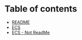 # Table of contents

* [README](README.md)
* [ECS](README.md)
* [ECS - Not ReadMe](ecs-not-readme.md)
